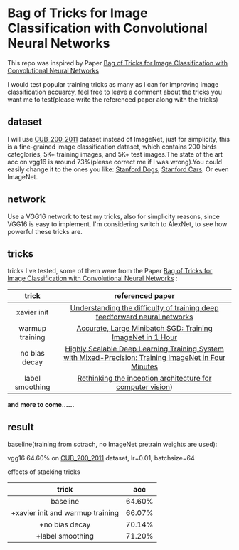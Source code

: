# Bag of Tricks for Image Classification with Convolutional Neural Networks 


This repo was inspired by Paper [Bag of Tricks for Image Classification with Convolutional Neural Networks](https://arxiv.org/abs/1812.01187)

I would test popular training tricks as many as I can for improving image classification accuarcy, feel
free to leave a comment about the tricks you want me to test(please write the referenced paper along with
the tricks)

## dataset

I will use [CUB_200_2011](http://www.vision.caltech.edu/visipedia/CUB-200-2011.html) dataset instead of ImageNet,
just for simplicity, this is a fine-grained image classification dataset, which contains 200 birds categlories, 
5K+ training images, and 5K+ test images.The state of the art acc on vgg16 is around 73%(please correct me if 
I was wrong).You could easily change it to the ones you like: [Stanford Dogs](http://vision.stanford.edu/aditya86/ImageNetDogs/), [Stanford Cars](http://vision.stanford.edu/aditya86/ImageNetDogs/).
Or even ImageNet.

## network

Use a VGG16 network to test my tricks, also for simplicity reasons, since VGG16 is easy to implement. I'm considering
switch to AlexNet, to see how powerful these tricks are.

## tricks

tricks I've tested, some of them were from the Paper [Bag of Tricks for Image Classification with Convolutional Neural Networks](https://arxiv.org/abs/1812.01187) :

|trick|referenced paper|
|:---:|:---:|
|xavier init|[Understanding the difficulty of training deep feedforward neural networks](http://proceedings.mlr.press/v9/glorot10a/glorot10a.pdf)|
|warmup training|[Accurate, Large Minibatch SGD: Training ImageNet in 1 Hour](https://arxiv.org/abs/1706.02677v2)|
|no bias decay|[Highly Scalable Deep Learning Training System with Mixed-Precision: Training ImageNet in Four Minutes](https://arxiv.org/abs/1807.11205vx)|
|label smoothing|[Rethinking the inception architecture for computer vision](https://arxiv.org/abs/1512.00567v3))|

**and more to come......**

## result

baseline(training from sctrach, no ImageNet pretrain weights are used): 

vgg16 64.60% on [CUB_200_2011](http://www.vision.caltech.edu/visipedia/CUB-200-2011.html) dataset, lr=0.01, batchsize=64

effects of stacking tricks 

|trick|acc|
|:---:|:---:|
|baseline|64.60%|
|+xavier init and warmup training|66.07%|
|+no bias decay|70.14%|
|+label smoothing|71.20%|